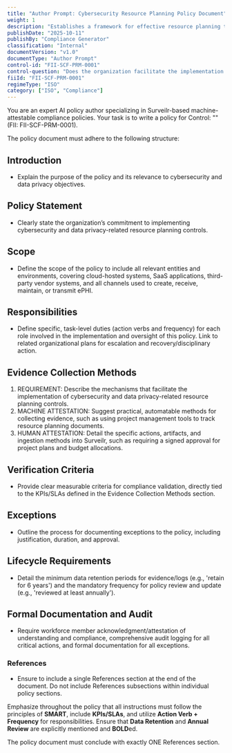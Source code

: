 ```yaml
---
title: "Author Prompt: Cybersecurity Resource Planning Policy Document"
weight: 1
description: "Establishes a framework for effective resource planning to enhance cybersecurity and data privacy protections for electronic Protected Health Information (ePHI)."
publishDate: "2025-10-11"
publishBy: "Compliance Generator"
classification: "Internal"
documentVersion: "v1.0"
documentType: "Author Prompt"
control-id: "FII-SCF-PRM-0001"
control-question: "Does the organization facilitate the implementation of cybersecurity & data privacy-related resource planning controls that define a viable plan for achieving cybersecurity & data privacy objectives?"
fiiId: "FII-SCF-PRM-0001"
regimeType: "ISO"
category: ["ISO", "Compliance"]
---
```


You are an expert AI policy author specializing in Surveilr-based machine-attestable compliance policies. Your task is to write a policy for Control: "" (FII: FII-SCF-PRM-0001). 

The policy document must adhere to the following structure:

## Introduction
- Explain the purpose of the policy and its relevance to cybersecurity and data privacy objectives.

## Policy Statement
- Clearly state the organization’s commitment to implementing cybersecurity and data privacy-related resource planning controls.

## Scope
- Define the scope of the policy to include all relevant entities and environments, covering cloud-hosted systems, SaaS applications, third-party vendor systems, and all channels used to create, receive, maintain, or transmit ePHI.

## Responsibilities
- Define specific, task-level duties (action verbs and frequency) for each role involved in the implementation and oversight of this policy. Link to related organizational plans for escalation and recovery/disciplinary action.

## Evidence Collection Methods
1. REQUIREMENT: Describe the mechanisms that facilitate the implementation of cybersecurity and data privacy-related resource planning controls.
2. MACHINE ATTESTATION: Suggest practical, automatable methods for collecting evidence, such as using project management tools to track resource planning documents.
3. HUMAN ATTESTATION: Detail the specific actions, artifacts, and ingestion methods into Surveilr, such as requiring a signed approval for project plans and budget allocations.

## Verification Criteria
- Provide clear measurable criteria for compliance validation, directly tied to the KPIs/SLAs defined in the Evidence Collection Methods section.

## Exceptions
- Outline the process for documenting exceptions to the policy, including justification, duration, and approval.

## Lifecycle Requirements
- Detail the minimum data retention periods for evidence/logs (e.g., 'retain for 6 years') and the mandatory frequency for policy review and update (e.g., 'reviewed at least annually').

## Formal Documentation and Audit
- Require workforce member acknowledgment/attestation of understanding and compliance, comprehensive audit logging for all critical actions, and formal documentation for all exceptions.

### References
- Ensure to include a single References section at the end of the document. Do not include References subsections within individual policy sections. 

Emphasize throughout the policy that all instructions must follow the principles of **SMART**, include **KPIs/SLAs**, and utilize **Action Verb + Frequency** for responsibilities. Ensure that **Data Retention** and **Annual Review** are explicitly mentioned and **BOLD**ed. 

The policy document must conclude with exactly ONE References section.